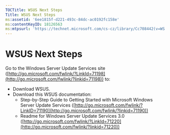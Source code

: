 ```yaml
---
TOCTitle: WSUS Next Steps
Title: WSUS Next Steps
ms:assetid: '6ee1815f-d221-493c-84dc-ac0192fc158e'
ms:contentKeyID: 18126563
ms:mtpsurl: 'https://technet.microsoft.com/cs-cz/library/Cc708442(v=WS.10)'
---
```


WSUS Next Steps
===============

Go to the Windows Server Update Services site ([http://go.microsoft.com/fwlink/?LinkId=71198](http://go.microsoft.com/fwlink/?linkid=71198)) to:

-   Download WSUS.
-   Download this WSUS documentation:
    -   Step-by-Step Guide to Getting Started with Microsoft Windows Server Update Services ([http://go.microsoft.com/fwlink/?LinkID=71190](http://go.microsoft.com/fwlink/?linkid=71190))
    -   Readme for Windows Server Update Services 3.0 ([http://go.microsoft.com/fwlink/?LinkId=71220](http://go.microsoft.com/fwlink/?linkid=71220))
